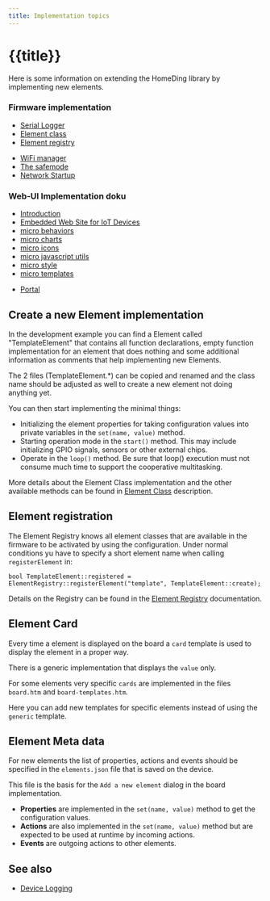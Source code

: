 ```yaml
---
title: Implementation topics
---
```


# {{title}}

Here is some information on extending the HomeDing library by implementing new elements.

### Firmware implementation

* [Serial Logger](/dev/logger.md)
* [Element class](/dev/elementclass.md)
* [Element registry](/dev/elementregistry.md)
<!-- * [_microjson](/_microjson.md) -->
<!-- * [_customelement](/_customelement.md) -->
* [WiFi manager](/dev/wifimanager.md)
* [The safemode](/dev/safemode.md)
* [Network Startup](/dev/startupnet.md)

### Web-UI Implementation doku

* [Introduction](/dev/micro.md)
* [Embedded Web Site for IoT Devices](/dev/website.md)
* [micro behaviors](/dev/microbehaviors.md)
* [micro charts](/dev/microcharts.md)
* [micro icons](/dev/microicons.md)
* [micro javascript utils](/dev/microjavascript.md)
* [micro style](/dev/microstyle.md)
* [micro templates](/dev/microtemplates.md)
<!-- * [monitor](/elements/_monitor.md) -->
* [Portal](/dev/microportal.md)
<!-- * [_iconsforthings](/_iconsforthings.md) -->


## Create a new Element implementation

In the development example you can find a Element called "TemplateElement" that contains all function declarations, empty function implementation for an element that does nothing and some additional information as comments that help implementing new Elements.

The 2 files (TemplateElement.*) can be copied and renamed and the class name should be adjusted as well to create a new element not doing anything yet.

You can then start implementing the minimal things:

* Initializing the element properties for taking configuration values into private variables in the `set(name, value)` method.
* Starting operation mode in the `start()` method. This may include initializing GPIO signals, sensors or other external chips.  
* Operate in the `loop()` method. Be sure that loop() execution must not consume much time to support the cooperative multitasking. 

More details about the Element Class implementation and the other available methods can be found in [Element Class](/dev/elementclass.md) description.


## Element registration

The Element Registry knows all element classes that are available in the firmware to be activated by using the configuration.
Under normal conditions yu have to specify a short element name when calling `registerElement` in:

    bool TemplateElement::registered =
    ElementRegistry::registerElement("template", TemplateElement::create);

Details on the Registry can be found in the [Element Registry](/dev/elementregistry.md) documentation.


## Element Card

Every time a element is displayed on the board a `card` template is used to display the element in a proper way.

There is a generic implementation that displays the `value` only.

For some elements very specific `cards` are implemented in the files `board.htm` and `board-templates.htm`.

Here you can add new templates for specific elements instead of using the `generic` template.


## Element Meta data

For new elements the list of properties, actions and events should be specified in the `elements.json` file that is saved on the device.

This file is the basis for the `Add a new element` dialog in the board implementation.

* **Properties** are implemented in the `set(name, value)` method to get the configuration values.
* **Actions** are also implemented in the `set(name, value)` method but are expected to be used at runtime by incoming actions.
* **Events** are outgoing actions to other elements.


## See also

- [Device Logging](/dev/logger.md)